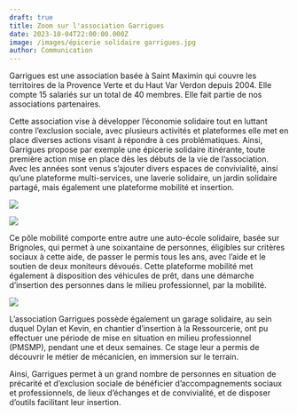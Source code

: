 ```yaml
---
draft: true
title: Zoom sur l'association Garrigues
date: 2023-10-04T22:00:00.000Z
image: /images/épicerie solidaire garrigues.jpg
author: Communication
---
```


Garrigues est une association basée à Saint Maximin qui couvre les territoires de la Provence Verte et du Haut Var Verdon depuis 2004. Elle compte 15 salariés sur un total de 40 membres. Elle fait partie de nos associations partenaires.

Cette association vise à développer l’économie solidaire tout en luttant contre l’exclusion sociale, avec plusieurs activités et
plateformes elle met en place diverses actions visant à répondre à ces problématiques. Ainsi, Garrigues propose par exemple une épicerie solidaire itinérante, toute première action mise en place dès les débuts de la vie de l’association. Avec les années sont venus s’ajouter divers espaces de convivialité, ainsi qu’une plateforme multi-services, une laverie solidaire, un jardin solidaire partagé, mais également une plateforme mobilité et insertion.

![](</images/espaceConvi garrigues.png>)

![](</images/jardin partagé garrigues.png>)

Ce pôle mobilité comporte entre autre une auto-école solidaire, basée sur Brignoles, qui permet à une soixantaine de personnes, éligibles sur critères sociaux à cette aide, de passer le permis tous les ans, avec l’aide et le soutien de deux moniteurs dévoués. Cette plateforme mobilité met également à disposition des véhicules de prêt, dans une démarche d’insertion des personnes dans le milieu professionnel, par la mobilité.

![](</images/garage garrigues.jpg>)

L’association Garrigues possède également un garage solidaire, au sein duquel Dylan et Kevin, en chantier d’insertion à la Ressourcerie, ont pu effectuer une période de mise en situation en milieu professionnel (PMSMP), pendant une et deux semaines. Ce stage leur a permis de découvrir le métier de mécanicien, en immersion sur le terrain.

Ainsi, Garrigues permet à un grand nombre de personnes en situation de précarité et d’exclusion sociale de bénéficier d’accompagnements sociaux et professionnels, de lieux d’échanges et de convivialité, et de disposer d’outils facilitant leur insertion.
